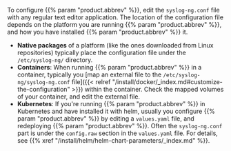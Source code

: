 ---
---
<!-- DISCLAIMER: This file is based on the syslog-ng Open Source Edition documentation https://github.com/balabit/syslog-ng-ose-guides/commit/2f4a52ee61d1ea9ad27cb4f3168b95408fddfdf2 and is used under the terms of The syslog-ng Open Source Edition Documentation License. The file has been modified by Axoflow. -->
To configure {{% param "product.abbrev" %}}, edit the `syslog-ng.conf` file with any regular text editor application. The location of the configuration file depends on the platform you are running {{% param "product.abbrev" %}}, and how you have installed {{% param "product.abbrev" %}} it.

- **Native packages** of a platform (like the ones downloaded from Linux repositories) typically place the configuration file under the `/etc/syslog-ng/` directory.
- **Containers**: When running {{% param "product.abbrev" %}} in a container, typically you [map an external file to the `/etc/syslog-ng/syslog-ng.conf` file]({{< relref "/install/docker/_index.md#customize-the-configuration" >}}) within the container. Check the mapped volumes of your container, and edit the external file.
- **Kubernetes**: If you're running {{% param "product.abbrev" %}} in Kubernetes and have installed it with helm, usually you configure {{% param "product.abbrev" %}} by editing a `values.yaml` file, and redeploying {{% param "product.abbrev" %}}. Often the `syslog-ng.conf` part is under the `config.raw` section in the `values.yaml` file. For details, see {{% xref "/install/helm/helm-chart-parameters/_index.md" %}}.
